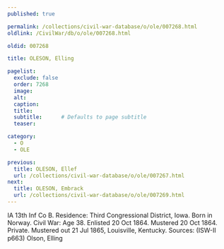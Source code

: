 ```yaml
---
published: true

permalink: /collections/civil-war-database/o/ole/007268.html
oldlink: /CivilWar/db/o/ole/007268.html

oldid: 007268

title: OLESON, Elling

pagelist:
  exclude: false
  order: 7268
  image: 
  alt:
  caption:
  title:
  subtitle:      # Defaults to page subtitle
  teaser:

category: 
  - O 
  - OLE

previous:
  title: OLESON, Ellef
  url: /collections/civil-war-database/o/ole/007267.html  
next:
  title: OLESON, Embrack
  url: /collections/civil-war-database/o/ole/007269.html   
---
```

IA 13th Inf Co B. Residence: Third Congressional District, Iowa. Born in Norway. Civil War: Age 38. Enlisted 20 Oct 1864. Mustered 20 Oct 1864. Private. Mustered out 21 Jul 1865, Louisville, Kentucky. Sources: (ISW-II p663) &#147;Olson, Elling&#148;